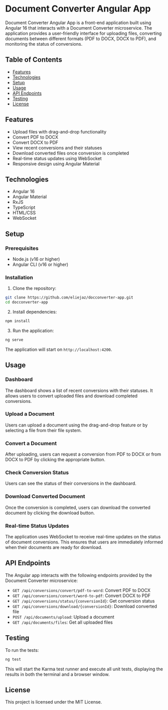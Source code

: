 # Document Converter Angular App

Document Converter Angular App is a front-end application built using Angular 16 that interacts with a Document Converter microservice. The application provides a user-friendly interface for uploading files, converting documents between different formats (PDF to DOCX, DOCX to PDF), and monitoring the status of conversions.

## Table of Contents

- [Features](#features)
- [Technologies](#technologies)
- [Setup](#setup)
- [Usage](#usage)
- [API Endpoints](#api-endpoints)
- [Testing](#testing)
- [License](#license)

## Features

- Upload files with drag-and-drop functionality
- Convert PDF to DOCX
- Convert DOCX to PDF
- View recent conversions and their statuses
- Download converted files once conversion is completed
- Real-time status updates using WebSocket
- Responsive design using Angular Material

## Technologies

- Angular 16
- Angular Material
- RxJS
- TypeScript
- HTML/CSS
- WebSocket

## Setup

### Prerequisites

- Node.js (v16 or higher)
- Angular CLI (v16 or higher)

### Installation

1. Clone the repository:

```bash
git clone https://github.com/eliejaz/docconverter-app.git
cd docconverter-app
```

2. Install dependencies:

```bash
npm install
```

3. Run the application:

```bash
ng serve
```

The application will start on `http://localhost:4200`.

## Usage

### Dashboard

The dashboard shows a list of recent conversions with their statuses. It allows users to convert uploaded files and download completed conversions.

### Upload a Document

Users can upload a document using the drag-and-drop feature or by selecting a file from their file system.

### Convert a Document

After uploading, users can request a conversion from PDF to DOCX or from DOCX to PDF by clicking the appropriate button.

### Check Conversion Status

Users can see the status of their conversions in the dashboard.

### Download Converted Document

Once the conversion is completed, users can download the converted document by clicking the download button.

### Real-time Status Updates

The application uses WebSocket to receive real-time updates on the status of document conversions. This ensures that users are immediately informed when their documents are ready for download.

## API Endpoints

The Angular app interacts with the following endpoints provided by the Document Converter microservice:

- `GET /api/conversions/convert/pdf-to-word`: Convert PDF to DOCX
- `GET /api/conversions/convert/word-to-pdf`: Convert DOCX to PDF
- `GET /api/conversions/status/{conversionId}`: Get conversion status
- `GET /api/conversions/download/{conversionId}`: Download converted file
- `POST /api/documents/upload`: Upload a document
- `GET /api/documents/files`: Get all uploaded files

## Testing

To run the tests:

```bash
ng test
```

This will start the Karma test runner and execute all unit tests, displaying the results in both the terminal and a browser window.

## License

This project is licensed under the MIT License.